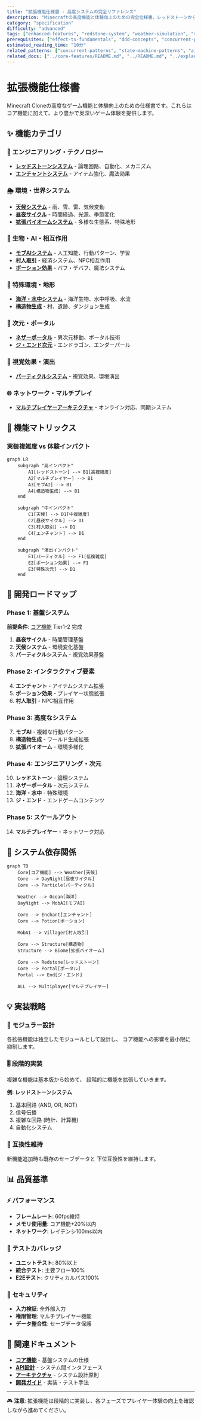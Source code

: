 ```yaml
---
title: "拡張機能仕様書 - 高度システムの完全リファレンス"
description: "Minecraftの高度機能と体験向上のための完全仕様書。レッドストーンからマルチプレイヤーまでの高度なシステム設計。"
category: "specification"
difficulty: "advanced"
tags: ["enhanced-features", "redstone-system", "weather-simulation", "multiplayer", "advanced-mechanics", "ai-systems"]
prerequisites: ["effect-ts-fundamentals", "ddd-concepts", "concurrent-programming", "ai-basics"]
estimated_reading_time: "10分"
related_patterns: ["concurrent-patterns", "state-machine-patterns", "ai-behavior-patterns"]
related_docs: ["../core-features/README.md", "../README.md", "../explanations/architecture/README.md"]
---
```


# 拡張機能仕様書

Minecraft Cloneの高度なゲーム機能と体験向上のための仕様書です。これらはコア機能に加えて、より豊かで奥深いゲーム体験を提供します。

## ✨ 機能カテゴリ

### 🔧 **エンジニアリング・テクノロジー**
- **[レッドストーンシステム](01-redstone-system.md)** - 論理回路、自動化、メカニズム
- **[エンチャントシステム](06-enchantment-system.md)** - アイテム強化、魔法効果

### 🌦️ **環境・世界システム**
- **[天候システム](02-weather-system.md)** - 雨、雪、雷、気候変動
- **[昼夜サイクル](03-day-night-cycle.md)** - 時間経過、光源、季節変化
- **[拡張バイオームシステム](12-extended-biome-system.md)** - 多様な生態系、特殊地形

### 🧬 **生物・AI・相互作用**
- **[モブAIシステム](04-mob-ai-system.md)** - 人工知能、行動パターン、学習
- **[村人取引](05-villager-trading.md)** - 経済システム、NPC相互作用
- **[ポーション効果](07-potion-effects.md)** - バフ・デバフ、魔法システム

### 🌊 **特殊環境・地形**
- **[海洋・水中システム](11-ocean-underwater-system.md)** - 海洋生物、水中呼吸、水流
- **[構造物生成](09-structure-generation.md)** - 村、遺跡、ダンジョン生成

### 🌌 **次元・ポータル**
- **[ネザーポータル](08-nether-portals.md)** - 異次元移動、ポータル技術
- **[ジ・エンド次元](13-the-end-dimension.md)** - エンドラゴン、エンダーパール

### 🎨 **視覚効果・演出**
- **[パーティクルシステム](14-particle-system.md)** - 視覚効果、環境演出

### 🌐 **ネットワーク・マルチプレイ**
- **[マルチプレイヤーアーキテクチャ](10-multiplayer-architecture.md)** - オンライン対応、同期システム

## 🎯 機能マトリックス

### 実装複雑度 vs 体験インパクト

```mermaid
graph LR
    subgraph "高インパクト"
        A1[レッドストーン] --> B1[高複雑度]
        A2[マルチプレイヤー] --> B1
        A3[モブAI] --> B1
        A4[構造物生成] --> B1
    end

    subgraph "中インパクト"
        C1[天候] --> D1[中複雑度]
        C2[昼夜サイクル] --> D1
        C3[村人取引] --> D1
        C4[エンチャント] --> D1
    end

    subgraph "演出インパクト"
        E1[パーティクル] --> F1[低複雑度]
        E2[ポーション効果] --> F1
        E3[特殊次元] --> D1
    end
```

## 🚀 開発ロードマップ

### Phase 1: 基盤システム
**前提条件**: [コア機能](../core-features/README.md) Tier1-2 完成
1. **昼夜サイクル** - 時間管理基盤
2. **天候システム** - 環境変化基盤
3. **パーティクルシステム** - 視覚効果基盤

### Phase 2: インタラクティブ要素
4. **エンチャント** - アイテムシステム拡張
5. **ポーション効果** - プレイヤー状態拡張
6. **村人取引** - NPC相互作用

### Phase 3: 高度なシステム
7. **モブAI** - 複雑な行動パターン
8. **構造物生成** - ワールド生成拡張
9. **拡張バイオーム** - 環境多様化

### Phase 4: エンジニアリング・次元
10. **レッドストーン** - 論理システム
11. **ネザーポータル** - 次元システム
12. **海洋・水中** - 特殊環境
13. **ジ・エンド** - エンドゲームコンテンツ

### Phase 5: スケールアウト
14. **マルチプレイヤー** - ネットワーク対応

## 🔗 システム依存関係

```mermaid
graph TB
    Core[コア機能] --> Weather[天候]
    Core --> DayNight[昼夜サイクル]
    Core --> Particle[パーティクル]

    Weather --> Ocean[海洋]
    DayNight --> MobAI[モブAI]

    Core --> Enchant[エンチャント]
    Core --> Potion[ポーション]

    MobAI --> Villager[村人取引]

    Core --> Structure[構造物]
    Structure --> Biome[拡張バイオーム]

    Core --> Redstone[レッドストーン]
    Core --> Portal[ポータル]
    Portal --> End[ジ・エンド]

    ALL --> Multiplayer[マルチプレイヤー]
```

## 💡 実装戦略

### 🧩 **モジュラー設計**
各拡張機能は独立したモジュールとして設計し、
コア機能への影響を最小限に抑制します。

### 🎚️ **段階的実装**
複雑な機能は基本版から始めて、
段階的に機能を拡張していきます。

**例: レッドストーンシステム**
1. 基本回路 (AND, OR, NOT)
2. 信号伝播
3. 複雑な回路 (時計、計算機)
4. 自動化システム

### 🔄 **互換性維持**
新機能追加時も既存のセーブデータと
下位互換性を維持します。

## 📊 品質基準

### ⚡ **パフォーマンス**
- **フレームレート**: 60fps維持
- **メモリ使用量**: コア機能+20%以内
- **ネットワーク**: レイテンシ100ms以内

### 🧪 **テストカバレッジ**
- **ユニットテスト**: 80%以上
- **統合テスト**: 主要フロー100%
- **E2Eテスト**: クリティカルパス100%

### 🔐 **セキュリティ**
- **入力検証**: 全外部入力
- **権限管理**: マルチプレイヤー機能
- **データ整合性**: セーブデータ保護

## 🔗 関連ドキュメント

- **[コア機能](../core-features/README.md)** - 基盤システムの仕様
- **[API設計](../02-api-design/README.md)** - システム間インタフェース
- **[アーキテクチャ](../explanations/architecture/README.md)** - システム設計原則
- **[開発ガイド](../../how-to/README.md)** - 実装・テスト手法

---

🎮 **注意**: 拡張機能は段階的に実装し、各フェーズでプレイヤー体験の向上を確認しながら進めてください。